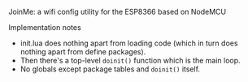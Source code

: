 JoinMe: a wifi config utility for the ESP8366 based on NodeMCU

Implementation notes
- init.lua does nothing apart from loading code (which in turn does nothing
  apart from define packages).
- Then there's a top-level `doinit()` function which is the main loop.
- No globals except package tables and `doinit()` itself.
